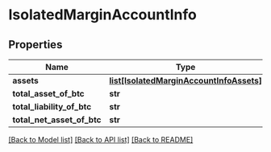 # IsolatedMarginAccountInfo

## Properties
Name | Type | Description | Notes
------------ | ------------- | ------------- | -------------
**assets** | [**list[IsolatedMarginAccountInfoAssets]**](IsolatedMarginAccountInfoAssets.md) |  | 
**total_asset_of_btc** | **str** |  | 
**total_liability_of_btc** | **str** |  | 
**total_net_asset_of_btc** | **str** |  | 

[[Back to Model list]](../README.md#documentation-for-models) [[Back to API list]](../README.md#documentation-for-api-endpoints) [[Back to README]](../README.md)

